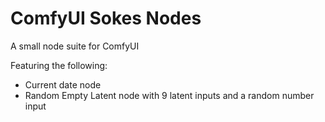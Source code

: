 ComfyUI Sokes Nodes
=======
A small node suite for ComfyUI

Featuring the following:
* Current date node
* Random Empty Latent node with 9 latent inputs and a random number input
